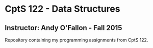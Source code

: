 CptS 122 - Data Structures
==============
Instructor: Andy O'Fallon - Fall 2015
--------------
Repository containing my programming assignments from CptS 122.
